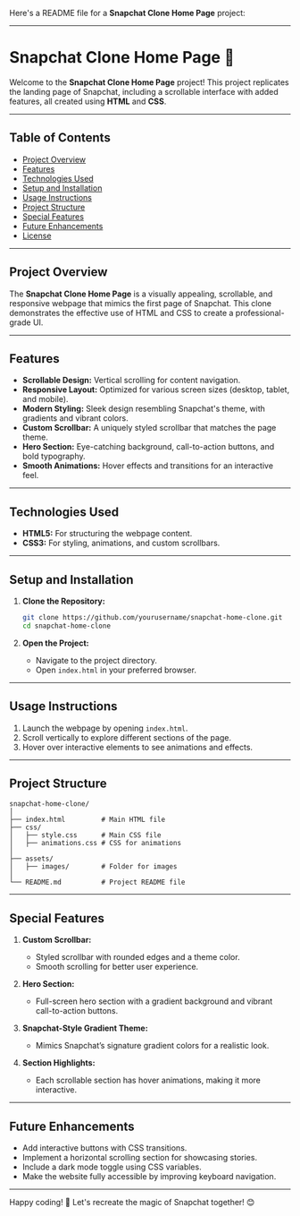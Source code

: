 Here's a README file for a **Snapchat Clone Home Page** project:  

---

# Snapchat Clone Home Page 🌟  

Welcome to the **Snapchat Clone Home Page** project! This project replicates the landing page of Snapchat, including a scrollable interface with added features, all created using **HTML** and **CSS**.  

---

## Table of Contents  

- [Project Overview](#project-overview)  
- [Features](#features)  
- [Technologies Used](#technologies-used)  
- [Setup and Installation](#setup-and-installation)  
- [Usage Instructions](#usage-instructions)  
- [Project Structure](#project-structure)  
- [Special Features](#special-features)  
- [Future Enhancements](#future-enhancements)  
- [License](#license)  

---

## Project Overview  

The **Snapchat Clone Home Page** is a visually appealing, scrollable, and responsive webpage that mimics the first page of Snapchat. This clone demonstrates the effective use of HTML and CSS to create a professional-grade UI.  

---

## Features  

- **Scrollable Design:** Vertical scrolling for content navigation.  
- **Responsive Layout:** Optimized for various screen sizes (desktop, tablet, and mobile).  
- **Modern Styling:** Sleek design resembling Snapchat's theme, with gradients and vibrant colors.  
- **Custom Scrollbar:** A uniquely styled scrollbar that matches the page theme.  
- **Hero Section:** Eye-catching background, call-to-action buttons, and bold typography.  
- **Smooth Animations:** Hover effects and transitions for an interactive feel.  

---

## Technologies Used  

- **HTML5:** For structuring the webpage content.  
- **CSS3:** For styling, animations, and custom scrollbars.  

---

## Setup and Installation  

1. **Clone the Repository:**  
   ```bash  
   git clone https://github.com/yourusername/snapchat-home-clone.git  
   cd snapchat-home-clone  
   ```  

2. **Open the Project:**  
   - Navigate to the project directory.  
   - Open `index.html` in your preferred browser.  

---

## Usage Instructions  

1. Launch the webpage by opening `index.html`.  
2. Scroll vertically to explore different sections of the page.  
3. Hover over interactive elements to see animations and effects.  

---

## Project Structure  

```  
snapchat-home-clone/  
│  
├── index.html         # Main HTML file  
├── css/  
│   ├── style.css      # Main CSS file  
│   ├── animations.css # CSS for animations  
│  
├── assets/  
│   ├── images/        # Folder for images  
│  
└── README.md          # Project README file  
```  

---

## Special Features  

1. **Custom Scrollbar:**  
   - Styled scrollbar with rounded edges and a theme color.  
   - Smooth scrolling for better user experience.  

2. **Hero Section:**  
   - Full-screen hero section with a gradient background and vibrant call-to-action buttons.  

3. **Snapchat-Style Gradient Theme:**  
   - Mimics Snapchat’s signature gradient colors for a realistic look.  

4. **Section Highlights:**  
   - Each scrollable section has hover animations, making it more interactive.  

---

## Future Enhancements  

- Add interactive buttons with CSS transitions.  
- Implement a horizontal scrolling section for showcasing stories.  
- Include a dark mode toggle using CSS variables.  
- Make the website fully accessible by improving keyboard navigation.  
---  

Happy coding! 🚀 Let's recreate the magic of Snapchat together! 😊  
